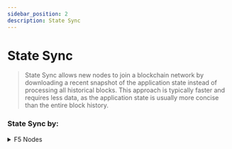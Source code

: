 ```yaml
---
sidebar_position: 2
description: State Sync
---
```


# State Sync

> State Sync allows new nodes to join a blockchain network by downloading a recent snapshot of the application state instead of processing all historical blocks. This approach is typically faster and requires less data, as the application state is usually more concise than the entire block history. 

### State Sync by: 

<details>
  <summary>F5 Nodes</summary>
  <div>
    <div>Stop the node</div>
    <code>sudo systemctl stop zetacored</code>
  </div>
</details>


